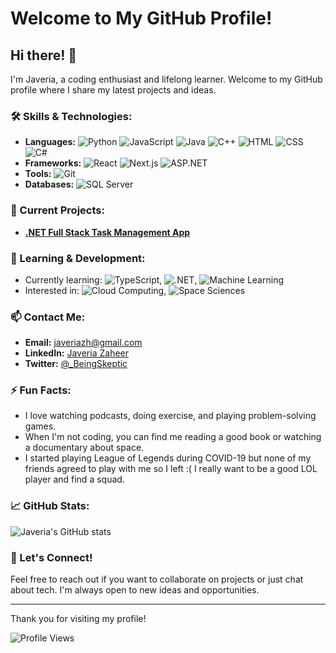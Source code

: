 # Welcome to My GitHub Profile!

## Hi there! 👋

I'm Javeria, a coding enthusiast and lifelong learner. Welcome to my GitHub profile where I share my latest projects and ideas.

### 🛠️ Skills & Technologies:
- **Languages:**
  ![Python](https://img.shields.io/badge/Python-3776AB?style=flat&logo=python&logoColor=white)
  ![JavaScript](https://img.shields.io/badge/JavaScript-F7DF1E?style=flat&logo=javascript&logoColor=black)
  ![Java](https://img.shields.io/badge/Java-007396?style=flat&logo=java&logoColor=white)
  ![C++](https://img.shields.io/badge/C++-00599C?style=flat&logo=cplusplus&logoColor=white)
  ![HTML](https://img.shields.io/badge/HTML-E34F26?style=flat&logo=html5&logoColor=white)
  ![CSS](https://img.shields.io/badge/CSS-1572B6?style=flat&logo=css3&logoColor=white)
  ![C#](https://img.shields.io/badge/C%23-239120?style=flat&logo=c-sharp&logoColor=white)
- **Frameworks:**
  ![React](https://img.shields.io/badge/React-20232A?style=flat&logo=react&logoColor=61DAFB)
  ![Next.js](https://img.shields.io/badge/Next.js-000000?style=flat&logo=nextdotjs&logoColor=white)
  ![ASP.NET](https://img.shields.io/badge/ASP.NET-512BD4?style=flat&logo=dotnet&logoColor=white)
- **Tools:**
  ![Git](https://img.shields.io/badge/Git-F05032?style=flat&logo=git&logoColor=white)
- **Databases:**
  ![SQL Server](https://img.shields.io/badge/SQL%20Server-CC2927?style=flat&logo=microsoftsqlserver&logoColor=white)

### 🔭 Current Projects:
- [**.NET Full Stack Task Management App**](https://github.com/javeria2108/Task-Management-System-with-.NET-Typescript-React-and-SQL)

### 🌱 Learning & Development:
- Currently learning: ![TypeScript](https://img.shields.io/badge/TypeScript-007ACC?style=flat&logo=typescript&logoColor=white), ![.NET](https://img.shields.io/badge/.NET-512BD4?style=flat&logo=dotnet&logoColor=white), ![Machine Learning](https://img.shields.io/badge/Machine%20Learning-FF6F00?style=flat&logo=python&logoColor=white)
- Interested in: ![Cloud Computing](https://img.shields.io/badge/Cloud%20Computing-4285F4?style=flat&logo=googlecloud&logoColor=white), ![Space Sciences](https://img.shields.io/badge/Space%20Sciences-0B3D91?style=flat&logo=nasa&logoColor=white)

### 📫 Contact Me:
- **Email:** javeriazh@gmail.com
- **LinkedIn:** [Javeria Zaheer](https://www.linkedin.com/in/javeria-zaheer-689b87232/)
- **Twitter:** [@_BeingSkeptic](https://twitter.com/_BeingSkeptic)

### ⚡ Fun Facts:
- I love watching podcasts, doing exercise, and playing problem-solving games.
- When I'm not coding, you can find me reading a good book or watching a documentary about space.
- I started playing League of Legends during COVID-19 but none of my friends agreed to play with me so I left :( I really want to be a good LOL player and find a squad.

### 📈 GitHub Stats:

![Javeria's GitHub stats](https://github-readme-stats.vercel.app/api?username=javeria2108&show_icons=true&theme=radical)

### 🔗 Let's Connect!

Feel free to reach out if you want to collaborate on projects or just chat about tech. I'm always open to new ideas and opportunities.

---

Thank you for visiting my profile!

![Profile Views](https://komarev.com/ghpvc/?username=javeria2108)
